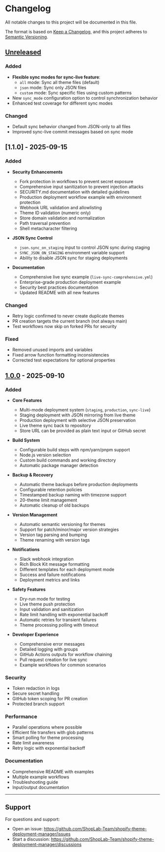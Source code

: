 # Changelog

All notable changes to this project will be documented in this file.

The format is based on [Keep a Changelog](https://keepachangelog.com/en/1.0.0/),
and this project adheres to [Semantic Versioning](https://semver.org/spec/v2.0.0.html).

## [Unreleased]

### Added
- **Flexible sync modes for sync-live feature**:
  - `all` mode: Sync all theme files (default)
  - `json` mode: Sync only JSON files  
  - `custom` mode: Sync specific files using custom patterns
- New `sync_mode` configuration option to control synchronization behavior
- Enhanced test coverage for different sync modes

### Changed
- Default sync behavior changed from JSON-only to all files
- Improved sync-live commit messages based on sync mode

## [1.1.0] - 2025-09-15

### Added
- **Security Enhancements**
  - Fork protection in workflows to prevent secret exposure
  - Comprehensive input sanitization to prevent injection attacks
  - SECURITY.md documentation with detailed guidelines
  - Production deployment workflow example with environment protection
  - Webhook URL validation and allowlisting
  - Theme ID validation (numeric only)
  - Store domain validation and normalization
  - Path traversal prevention
  - Shell metacharacter filtering

- **JSON Sync Control**
  - `json.sync_on_staging` input to control JSON sync during staging
  - `SYNC_JSON_ON_STAGING` environment variable support
  - Ability to disable JSON sync for staging deployments

- **Documentation**
  - Comprehensive live sync example (`live-sync-comprehensive.yml`)
  - Enterprise-grade production deployment example
  - Security best practices documentation
  - Updated README with all new features

### Changed
- Retry logic confirmed to never create duplicate themes
- PR creation targets the current branch (not always main)
- Test workflows now skip on forked PRs for security

### Fixed
- Removed unused imports and variables
- Fixed arrow function formatting inconsistencies
- Corrected test expectations for optional properties

## [1.0.0] - 2025-09-10

### Added
- **Core Features**
  - Multi-mode deployment system (`staging`, `production`, `sync-live`)
  - Staging deployment with JSON mirroring from live theme
  - Production deployment with selective JSON preservation
  - Live theme sync back to repository
  - Store URL can be provided as plain text input or GitHub secret
  
- **Build System**
  - Configurable build steps with npm/yarn/pnpm support
  - Node.js version selection
  - Custom build commands and working directory
  - Automatic package manager detection

- **Backup & Recovery**
  - Automatic theme backups before production deployments
  - Configurable retention policies
  - Timestamped backup naming with timezone support
  - 20-theme limit management
  - Automatic cleanup of old backups

- **Version Management**
  - Automatic semantic versioning for themes
  - Support for patch/minor/major version strategies
  - Version tag parsing and bumping
  - Theme renaming with version tags

- **Notifications**
  - Slack webhook integration
  - Rich Block Kit message formatting
  - Different templates for each deployment mode
  - Success and failure notifications
  - Deployment metrics and links

- **Safety Features**
  - Dry-run mode for testing
  - Live theme push protection
  - Input validation and sanitization
  - Rate limit handling with exponential backoff
  - Automatic retries for transient failures
  - Theme processing polling with timeout

- **Developer Experience**
  - Comprehensive error messages
  - Detailed logging with groups
  - GitHub Actions outputs for workflow chaining
  - Pull request creation for live sync
  - Example workflows for common scenarios

### Security
- Token redaction in logs
- Secure secret handling
- GitHub token scoping for PR creation
- Protected branch support

### Performance
- Parallel operations where possible
- Efficient file transfers with glob patterns
- Smart polling for theme processing
- Rate limit awareness
- Retry logic with exponential backoff

### Documentation
- Comprehensive README with examples
- Multiple example workflows
- Troubleshooting guide
- Input/output documentation

---

## Support

For questions and support:
- Open an issue: https://github.com/ShopLab-Team/shopify-theme-deployment-manager/issues
- Start a discussion: https://github.com/ShopLab-Team/shopify-theme-deployment-manager/discussions

[Unreleased]: https://github.com/ShopLab-Team/shopify-theme-deployment-manager/compare/v1.0.0...HEAD
[1.0.0]: https://github.com/ShopLab-Team/shopify-theme-deployment-manager/releases/tag/v1.0.0
